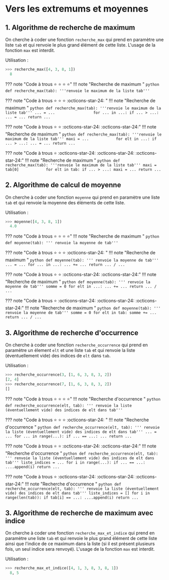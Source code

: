 # Vers les extremums et moyennes


## 1. Algorithme de recherche de maximum

On cherche à coder une fonction `recherche_max` qui prend en paramètre une liste `tab` et qui renvoie le plus grand élément de cette liste. L'usage de la fonction `max` est interdit.

Utilisation :
```python
>>> recherche_max([4, 3, 8, 1])
  8
```

??? note "Code à trous :star: :star: :star: :star:" 
    !!! note "Recherche de maximum "
        ```python
        def recherche_max(tab):
            '''renvoie le maximum de la liste tab'''
        ```

??? note "Code à trous :star: :star: :star: :octicons-star-24: " 
    !!! note "Recherche de maximum "
        ```python
        def recherche_max(tab):
            '''renvoie le maximum de la liste tab'''
            ... = ...                
            for ... in ...:
                if ... > ...:
                    ... = ...
            return ...
        ```

??? note "Code à trous :star: :star: :octicons-star-24: :octicons-star-24:"
    !!! note "Recherche de maximum "
        ```python
        def recherche_max(tab):
            '''renvoie le maximum de la liste tab'''
            maxi = ...           
            for elt in ...:
                if ... > ...:
                    ... = ...
            return ...
        ```



??? note "Code à trous :star: :octicons-star-24: :octicons-star-24: :octicons-star-24:"
    !!! note "Recherche de maximum "
        ```python
        def recherche_max(tab):
            '''renvoie le maximum de la liste tab'''
            maxi = tab[0]           
            for elt in tab:
                if ... > ...:
                    maxi = ...
            return ...
        ```
        



## 2. Algorithme de calcul de moyenne

On cherche à coder une fonction `moyenne` qui prend en paramètre une liste `tab` et qui renvoie la moyenne des éléments de cette liste.

Utilisation :
```python
>>> moyenne([4, 3, 8, 1])
  4.0
```

??? note "Code à trous :star: :star: :star: :star:" 
    !!! note "Recherche de maximum "
        ```python
        def moyenne(tab):
            ''' renvoie la moyenne de tab'''
        ```

??? note "Code à trous :star: :star: :star: :octicons-star-24: " 
    !!! note "Recherche de maximum "
        ```python
        def moyenne(tab):
            ''' renvoie la moyenne de tab'''
            ... = ...
            for ... in ...:
                ... += ...
            return ... / ...
        ```

??? note "Code à trous :star: :star: :octicons-star-24: :octicons-star-24:"
    !!! note "Recherche de maximum "
        ```python
        def moyenne(tab):
            ''' renvoie la moyenne de tab'''
            somme = 0
            for elt in ...:
                ... += ...
            return ... / ...
        ```


??? note "Code à trous :star: :octicons-star-24: :octicons-star-24: :octicons-star-24:"
    !!! note "Recherche de maximum "
        ```python
        def moyenne(tab):
            ''' renvoie la moyenne de tab'''
            somme = 0
            for elt in tab:
                somme += ...
            return ... / ...
        ```
    


## 3. Algorithme de recherche d'occurrence

On cherche à coder une fonction `recherche_occurrence` qui prend en paramètre un élement ```elt``` et une liste `tab` et qui renvoie la liste (éventuellement vide) des indices de ```elt``` dans ```tab```.

Utilisation :
```python
>>> recherche_occurrence(3, [1, 6, 3, 8, 3, 2])
[2, 4]
>>> recherche_occurrence(7, [1, 6, 3, 8, 3, 2])
[]

```

??? note "Code à trous :star: :star: :star: :star:" 
    !!! note "Recherche d'occurrence "
        ```python
        def recherche_occurrence(elt, tab):
            ''' renvoie la liste (éventuellement vide)
            des indices de elt dans tab'''
        ```


??? note "Code à trous :star: :star: :star: :octicons-star-24: " 
    !!! note "Recherche d'occurrence "
        ```python
        def recherche_occurrence(elt, tab):
            ''' renvoie la liste (éventuellement vide)
            des indices de elt dans tab'''
            ... = ...
            for ... in range(...):
                if ... == ...:
                    ...
            return ...
        ```



??? note "Code à trous :star: :star: :octicons-star-24: :octicons-star-24:"
    !!! note "Recherche d'occurrence "
        ```python
        def recherche_occurrence(elt, tab):
            ''' renvoie la liste (éventuellement vide)
            des indices de elt dans tab'''
            liste_indices = ...
            for i in range(...):
                if ... == ...:
                    ....append(i)
            return ...
        ```


??? note "Code à trous :star: :octicons-star-24: :octicons-star-24: :octicons-star-24:"
    !!! note "Recherche d'occurrence "
        ```python
        def recherche_occurrence(elt, tab):
            ''' renvoie la liste (éventuellement vide)
            des indices de elt dans tab'''
            liste_indices = []
            for i in range(len(tab)):
                if tab[i] == ...:
                    ....append(i)
            return ...
        ```


## 3. Algorithme de recherche de maximum avec indice

On cherche à coder une fonction `recherche_max_et_indice` qui prend en paramètre une liste `tab` et qui renvoie le plus grand élément de cette liste ainsi que l'indice de ce maximum dans la liste (si il est présent plusieurs fois, un seul indice sera renvoyé). L'usage de la fonction `max` est interdit.

Utilisation :
```python
>>> recherche_max_et_indice([4, 1, 3, 8, 3, 8, 1])
  8, 5
```